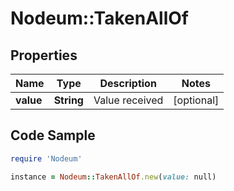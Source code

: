 # Nodeum::TakenAllOf

## Properties

Name | Type | Description | Notes
------------ | ------------- | ------------- | -------------
**value** | **String** | Value received | [optional] 

## Code Sample

```ruby
require 'Nodeum'

instance = Nodeum::TakenAllOf.new(value: null)
```


